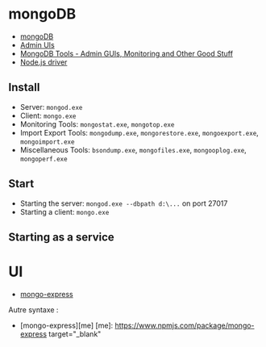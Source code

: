 # mongoDB

- [mongoDB](https://www.mongodb.org/)
- [Admin UIs](http://docs.mongodb.org/ecosystem/tools/administration-interfaces/)
- [MongoDB Tools - Admin GUIs, Monitoring and Other Good Stuff](http://mongodb-tools.com/)
- [Node.js driver](http://docs.mongodb.org/ecosystem/drivers/node-js/)

## Install
- Server: ```mongod.exe```
- Client: ```mongo.exe```
- Monitoring Tools: ```mongostat.exe```, ```mongotop.exe```
- Import Export Tools: ```mongodump.exe```, ```mongorestore.exe```, ```mongoexport.exe```, ```mongoimport.exe```
- Miscellaneous Tools: ```bsondump.exe```, ```mongofiles.exe```, ```mongooplog.exe```, ```mongoperf.exe```

## Start
- Starting the server: ```mongod.exe --dbpath d:\...``` on port 27017
- Starting a client: ```mongo.exe```

## Starting as a service


# UI 
- [mongo-express](https://www.npmjs.com/package/mongo-express)

Autre syntaxe :
- [mongo-express][me]
[me]: https://www.npmjs.com/package/mongo-express target="_blank"
